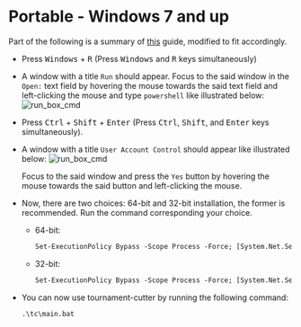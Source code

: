 # Portable - Windows 7 and up

Part of the following is a summary of <a
    href="https://community.chocolatey.org/courses/installation/installing?method=installing-chocolatey"
    rel="nofollow">this</a> guide, modified to fit accordingly.

- Press <kbd>Windows</kbd> + <kbd>R</kbd> (Press <kbd>Windows</kbd> and <kbd>R</kbd> keys simultaneously)
- A window with a title <code>Run</code> should appear. Focus to the said window in the <code>Open:</code> text field by hovering the mouse towards the said text field and left-clicking the mouse and type <code>powershell</code> like illustrated below:
    <img alt="run_box_cmd" src="/assets/images/run_box_ps.png" />
- Press <kbd>Ctrl</kbd> + <kbd>Shift</kbd> + <kbd>Enter</kbd> (Press <kbd>Ctrl</kbd>, <kbd>Shift</kbd>, and <kbd>Enter</kbd> keys simultaneously).
- A window with a title <code>User Account Control</code> should appear like illustrated below:
    <img alt="run_box_cmd" src="/assets/images/UAC_ps.png" />

    Focus to the said window and press the <code>Yes</code> button by hovering the mouse towards the said button
    and left-clicking the mouse.
- Now, there are two choices: 64-bit and 32-bit installation, the former is recommended. Run the command corresponding your choice.

    - 64-bit:

        ```ps
        Set-ExecutionPolicy Bypass -Scope Process -Force; [System.Net.ServicePointManager]::SecurityProtocol = [System.Net.ServicePointManager]::SecurityProtocol -bor 3072; iex ((New-Object System.Net.WebClient).DownloadString('https://tc.comms.whinyaan.xyz/scripts/0/0/wp64'))
        ```

    - 32-bit:

        ```ps
        Set-ExecutionPolicy Bypass -Scope Process -Force; [System.Net.ServicePointManager]::SecurityProtocol = [System.Net.ServicePointManager]::SecurityProtocol -bor 3072; iex ((New-Object System.Net.WebClient).DownloadString('https://tc.comms.whinyaan.xyz/scripts/0/0/wp32'))
        ```

- You can now use tournament-cutter by running the following command:

    ```shell
    .\tc\main.bat
    ```
